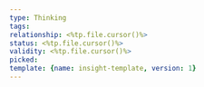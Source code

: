 ```yaml
---
type: Thinking
tags:
relationship: <%tp.file.cursor()%>
status: <%tp.file.cursor()%>
validity: <%tp.file.cursor()%>
picked:
template: {name: insight-template, version: 1}
---
```


